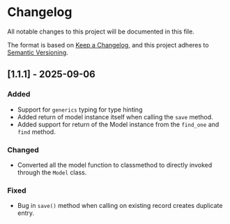 # Changelog
All notable changes to this project will be documented in this file.

The format is based on [Keep a Changelog](https://keepachangelog.com/en/1.1.0/),
and this project adheres to [Semantic Versioning](https://semver.org/spec/v2.0.0.html).

## [1.1.1] - 2025-09-06
### Added
- Support for ```generics``` typing for type hinting
- Added return of model instance itself when calling the ```save``` method.
- Added support for return of the Model instance from the ```find_one``` and ```find``` method.

### Changed
- Converted all the model function to classmethod to directly invoked through the ```Model``` class.

### Fixed
- Bug in ```save()``` method when calling on existing record creates duplicate entry.

